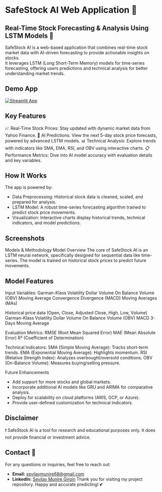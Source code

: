 # SafeStock AI Web Application 🔮
## Real-Time Stock Forecasting & Analysis Using LSTM Models 🤖
SafeStock AI is a web-based application that combines real-time stock market data with AI-driven forecasting to provide actionable insights on stocks.   
It leverages LSTM (Long Short-Term Memory) models for time-series forecasting, offering users predictions and technical analysis for better understanding market trends.


## Demo App

[![Streamlit App](https://static.streamlit.io/badges/streamlit_badge_black_white.svg)](https://app-starter-kit.streamlit.app/)

## Key Features
📈 Real-Time Stock Prices: Stay updated with dynamic market data from Yahoo Finance.
🤖 AI Predictions: View the next 5-day stock price forecasts, powered by advanced LSTM models.
📊 Technical Analysis: Explore trends with indicators like SMA, EMA, RSI, and OBV using interactive charts.
📋 Performance Metrics: Dive into AI model accuracy with evaluation details and key variables.


## How It Works
The app is powered by:

-  Data Preprocessing: Historical stock data is cleaned, scaled, and prepared for analysis.
- LSTM Model: A robust time-series forecasting algorithm trained to predict stock price movements.
- Visualization: Interactive charts display historical trends, technical indicators, and model predictions.

## Screenshots

Models & Methodology
Model Overview
The core of SafeStock AI is an LSTM neural network, specifically designed for sequential data like time-series. The model is trained on historical stock prices to predict future movements.

## Model Features
Input Variables: 
    Garman-Klass Volatility
    Dollar Volume
    On Balance Volume (OBV)
    Moving Average Convergence Divergence (MACD)
    Moving Averages (MAs)



  Historical price data (Open, Close, Adjusted Close, High, Low, Volume)
  Garman-Klass Volatility
  Dollar Volume
  On Balance Volume (OBV)
  MACD
  3-Days Moving Average

Evaluation Metrics:
    RMSE (Root Mean Squared Error)
    MAE (Mean Absolute Error)
    R² (Coefficient of Determination)

Technical Indicators:
  SMA (Simple Moving Average): Tracks short-term trends.
  EMA (Exponential Moving Average): Highlights momentum.
  RSI (Relative Strength Index): Analyzes overbought/oversold conditions.
  OBV (On-Balance Volume): Measures buying/selling pressure.

Future Enhancements
- Add support for more stocks and global markets.
- Incorporate additional AI models like GRU and ARIMA for comparative analysis.
- Deploy for scalability on cloud platforms (AWS, GCP, or Azure).
- Provide user-defined customization for technical indicators.

## Disclaimer
❗ SafeStock AI is a tool for research and educational purposes only. It does not provide financial or investment advice.

## Contact 📩
For any questions or inquiries, feel free to reach out:
- **Email:** sevilaymunire68@gmail.com
- **LinkedIn:** [Sevilay Munire Girgin](www.linkedin.com/in/sevilay-munire-girgin-8902a7159)
Thank you for visiting my project repository. Happy and accurate predicting! 💕

